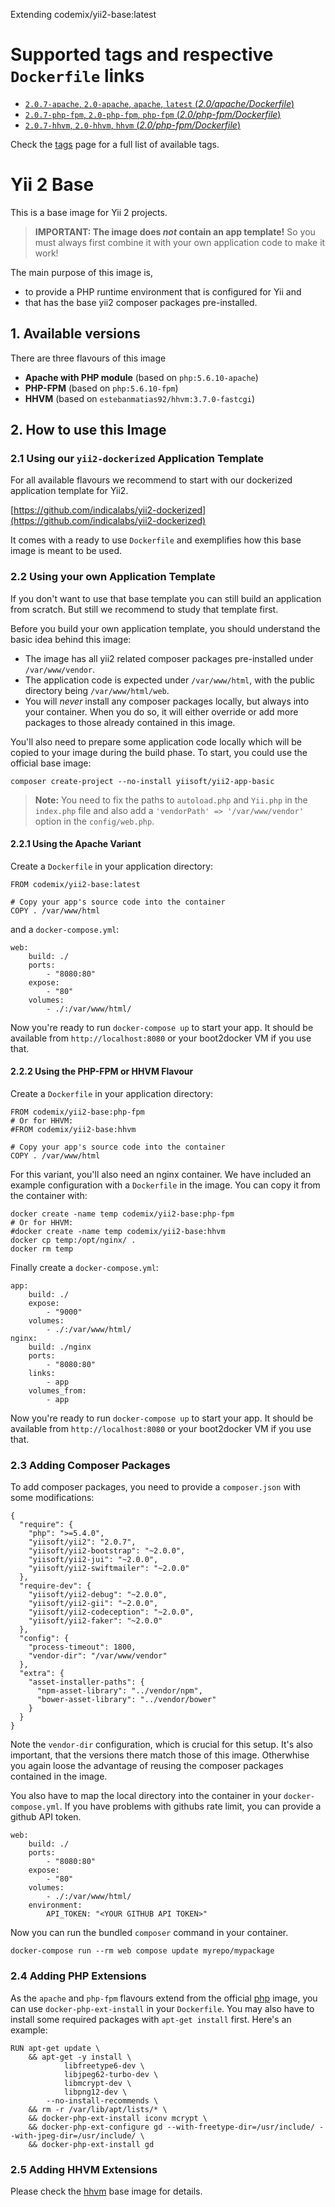Extending codemix/yii2-base:latest

# Supported tags and respective `Dockerfile` links

- [`2.0.7-apache`, `2.0-apache`, `apache`, `latest` (*2.0/apache/Dockerfile*)](https://github.com/indicalabs/yii2-dockerbase/blob/master/2.0/apache/Dockerfile)
- [`2.0.7-php-fpm`, `2.0-php-fpm`, `php-fpm` (*2.0/php-fpm/Dockerfile*)](https://github.com/indicalabs/yii2-dockerbase/blob/master/2.0/php-fpm/Dockerfile)
- [`2.0.7-hhvm`, `2.0-hhvm`, `hhvm` (*2.0/php-fpm/Dockerfile*)](https://github.com/indicalabs/yii2-dockerbase/blob/master/2.0/hhvm/Dockerfile)

Check the [tags](https://registry.hub.docker.com/u/indicalabs/yii2-base/tags/manage/) page for a full list of available tags.

Yii 2 Base
==========

This is a base image for Yii 2 projects.

> **IMPORTANT: The image does *not* contain an app template!**
> So you must always first combine it with your own application code to make it work!

The main purpose of this image is,

 * to provide a PHP runtime environment that is configured for Yii and
 * that has the base yii2 composer packages pre-installed.

## 1. Available versions

There are three flavours of this image

 * **Apache with PHP module** (based on `php:5.6.10-apache`)
 * **PHP-FPM** (based on `php:5.6.10-fpm`)
 * **HHVM** (based on `estebanmatias92/hhvm:3.7.0-fastcgi`)


## 2. How to use this Image

### 2.1 Using our `yii2-dockerized` Application Template

For all available flavours we recommend to start with our dockerized application
template for Yii2.

[https://github.com/indicalabs/yii2-dockerized](https://github.com/indicalabs/yii2-dockerized)

It comes with a ready to use `Dockerfile` and exemplifies how this base image is meant
to be used.

### 2.2 Using your own Application Template

If you don't want to use that base template you can still build an application
from scratch. But still we recommend to study that template first.

Before you build your own application template, you should understand the basic
idea behind this image:

 * The image has all yii2 related composer packages pre-installed under `/var/www/vendor`.
 * The application code is expected under `/var/www/html`, with
   the public directory being `/var/www/html/web`.
 * You will *never* install any composer packages locally, but
   always into your container. When you do so, it will either override
   or add more packages to those already contained in this image.

You'll also need to prepare some application code locally which will be copied to your
image during the build phase. To start, you could use the official base image:

```
composer create-project --no-install yiisoft/yii2-app-basic
```

> **Note:** You need to fix the paths to `autoload.php` and `Yii.php` in the
> `index.php` file and also add a `'vendorPath' => '/var/www/vendor'` option
> in the `config/web.php`.


#### 2.2.1 Using the Apache Variant

Create a `Dockerfile` in your application directory:

```
FROM codemix/yii2-base:latest

# Copy your app's source code into the container
COPY . /var/www/html
```

and a `docker-compose.yml`:

```
web:
    build: ./
    ports:
        - "8080:80"
    expose:
        - "80"
    volumes:
        - ./:/var/www/html/
```

Now you're ready to run `docker-compose up` to start your app. It should
be available from `http://localhost:8080` or your boot2docker VM if you use that.


#### 2.2.2 Using the PHP-FPM or HHVM Flavour

Create a `Dockerfile` in your application directory:

```
FROM codemix/yii2-base:php-fpm
# Or for HHVM:
#FROM codemix/yii2-base:hhvm

# Copy your app's source code into the container
COPY . /var/www/html
```

For this variant, you'll also need an nginx container. We have included
an example configuration with a `Dockerfile` in the image. You can copy
it from the container with:

```
docker create -name temp codemix/yii2-base:php-fpm
# Or for HHVM:
#docker create -name temp codemix/yii2-base:hhvm
docker cp temp:/opt/nginx/ .
docker rm temp
```

Finally create a `docker-compose.yml`:

```
app:
    build: ./
    expose:
        - "9000"
    volumes:
        - ./:/var/www/html/
nginx:
    build: ./nginx
    ports:
        - "8080:80"
    links:
        - app
    volumes_from:
        - app
```

Now you're ready to run `docker-compose up` to start your app. It should
be available from `http://localhost:8080` or your boot2docker VM if you use that.


### 2.3 Adding Composer Packages

To add composer packages, you need to provide a `composer.json` with
some modifications:

```
{
  "require": {
    "php": ">=5.4.0",
    "yiisoft/yii2": "2.0.7",
    "yiisoft/yii2-bootstrap": "~2.0.0",
    "yiisoft/yii2-jui": "~2.0.0",
    "yiisoft/yii2-swiftmailer": "~2.0.0"
  },
  "require-dev": {
    "yiisoft/yii2-debug": "~2.0.0",
    "yiisoft/yii2-gii": "~2.0.0",
    "yiisoft/yii2-codeception": "~2.0.0",
    "yiisoft/yii2-faker": "~2.0.0"
  },
  "config": {
    "process-timeout": 1800,
    "vendor-dir": "/var/www/vendor"
  },
  "extra": {
    "asset-installer-paths": {
      "npm-asset-library": "../vendor/npm",
      "bower-asset-library": "../vendor/bower"
    }
  }
}
```

Note the `vendor-dir` configuration, which is crucial for this setup. It's also
important, that the versions there match those of this image. Otherwhise you again
loose the advantage of reusing the composer packages contained in the image.

You also have to map the local directory into the container in your `docker-compose.yml`.
If you have problems with githubs rate limit, you can provide a github API token.

```
web:
    build: ./
    ports:
        - "8080:80"
    expose:
        - "80"
    volumes:
        - ./:/var/www/html/
    environment:
        API_TOKEN: "<YOUR GITHUB API TOKEN>"
```

Now you can run the bundled `composer` command in your container.

```
docker-compose run --rm web compose update myrepo/mypackage
```

### 2.4 Adding PHP Extensions

As the `apache` and `php-fpm` flavours extend from the official [php](https://registry.hub.docker.com/u/library/php/)
image, you can use `docker-php-ext-install` in your `Dockerfile`. You may also have to install
some required packages with `apt-get install` first. Here's an example:

```
RUN apt-get update \
    && apt-get -y install \
            libfreetype6-dev \
            libjpeg62-turbo-dev \
            libmcrypt-dev \
            libpng12-dev \
        --no-install-recommends \
    && rm -r /var/lib/apt/lists/* \
    && docker-php-ext-install iconv mcrypt \
    && docker-php-ext-configure gd --with-freetype-dir=/usr/include/ --with-jpeg-dir=/usr/include/ \
    && docker-php-ext-install gd
```

### 2.5 Adding HHVM Extensions

Please check the [hhvm](https://registry.hub.docker.com/u/estebanmatias92/hhvm/) base image for details.

